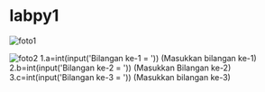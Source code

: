 # labpy1
![foto1](https://raw.githubusercontent.com/BayuAdjiePratama/labpy1/master/ScreenShot%201.jpg)

![foto2](https://raw.githubusercontent.com/BayuAdjiePratama/labpy1/master/ScreenShot.jpg)
1.a=int(input('Bilangan ke-1 = '))
	(Masukkan bilangan ke-1)
2.b=int(input('Bilangan ke-2 = '))
	(Masukkan Bilangan ke-2)
3.c=int(input('Bilangan ke-3 = '))
	(Masukkan bilangan ke-3)

	
